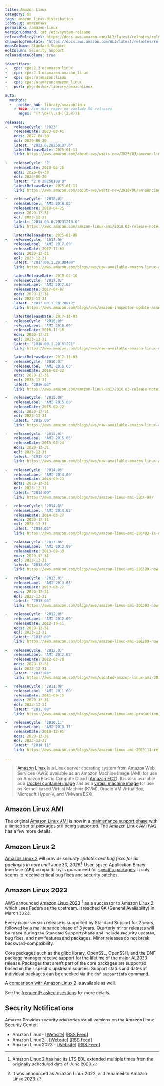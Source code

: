 ```yaml
---
title: Amazon Linux
category: os
tags: amazon linux-distribution
iconSlug: amazonaws
permalink: /amazon-linux
versionCommand: cat /etc/system-release
releasePolicyLink: https://docs.aws.amazon.com/AL2/latest/relnotes/relnotes-al2.html
changelogTemplate: "https://docs.aws.amazon.com/AL2/latest/relnotes/relnotes-{{'__LATEST_RELEASE_DATE__'|replace:'-',''}}.html"
eoasColumn: Standard Support
eolColumn: Security Support
releaseDateColumn: true

identifiers:
-   cpe: cpe:2.3:o:amazon:linux
-   cpe: cpe:2.3:o:amazon:amazon_linux
-   cpe: cpe:/o:amazon:linux
-   cpe: cpe:/o:amazon:amazon_linux
-   purl: pkg:docker/library/amazonlinux

auto:
  methods:
  -   docker_hub: library/amazonlinux
    # TODO: Fix this regex to exclude RC releases
      regex: ^(?:\d+(\.\d+){2,4})$

releases:
-   releaseCycle: '2023'
    releaseDate: 2023-03-01
    eoas: 2027-06-30
    eol: 2029-06-30
    latest: "2023.6.20250107.0"
    latestReleaseDate: 2025-01-11
    link: https://aws.amazon.com/about-aws/whats-new/2023/03/amazon-linux-2023/

-   releaseCycle: '2'
    releaseDate: 2018-06-26
    eoas: 2026-06-30
    eol: 2026-06-30
    latest: "2.0.20250108.0"
    latestReleaseDate: 2025-01-11
    link: https://aws.amazon.com/about-aws/whats-new/2018/06/announcing-amazon-linux-2-with-long-term-support/

-   releaseCycle: '2018.03'
    releaseLabel: 'AMI 2018.03'
    releaseDate: 2018-04-25
    eoas: 2020-12-31
    eol: 2023-12-31
    latest: "2018.03.0.20231218.0"
    link: https://aws.amazon.com/amazon-linux-ami/2018.03-release-notes/

    latestReleaseDate: 2025-01-08
-   releaseCycle: '2017.09'
    releaseLabel: 'AMI 2017.09'
    releaseDate: 2017-11-03
    eoas: 2020-12-31
    eol: 2023-12-31
    latest: "2017.09.1.20180409"
    link: https://aws.amazon.com/blogs/aws/now-available-amazon-linux-ami-2017-09/

    latestReleaseDate: 2018-04-10
-   releaseCycle: '2017.03'
    releaseLabel: 'AMI 2017.03'
    releaseDate: 2017-04-07
    eoas: 2020-12-31
    eol: 2023-12-31
    latest: "2017.03.1.20170812"
    link: https://aws.amazon.com/blogs/aws/amazon-inspector-update-assessment-reporting-proxy-support-and-more/     # "Amazon Linux 2017.03 Support – This new version of the Amazon Linux AMI is launching today and Inspector supports it now."

    latestReleaseDate: 2017-11-03
-   releaseCycle: '2016.09'
    releaseLabel: 'AMI 2016.09'
    releaseDate: 2016-11-16
    eoas: 2020-12-31
    eol: 2023-12-31
    latest: "2016.09.1.20161221"
    link: https://aws.amazon.com/blogs/aws/now-available-amazon-linux-ami-2016-09/

    latestReleaseDate: 2017-11-03
-   releaseCycle: '2016.03'
    releaseLabel: 'AMI 2016.03'
    releaseDate: 2016-03-22
    eoas: 2020-12-31
    eol: 2023-12-31
    latest: "2016.03"
    link: https://aws.amazon.com/amazon-linux-ami/2016.03-release-notes/

-   releaseCycle: '2015.09'
    releaseLabel: 'AMI 2015.09'
    releaseDate: 2015-09-22
    eoas: 2020-12-31
    eol: 2023-12-31
    latest: "2015.09"
    link: https://aws.amazon.com/blogs/aws/now-available-amazon-linux-ami-2015-09/

-   releaseCycle: '2015.03'
    releaseLabel: 'AMI 2015.03'
    releaseDate: 2015-03-24
    eoas: 2020-12-31
    eol: 2023-12-31
    latest: "2015.03"
    link: https://aws.amazon.com/blogs/aws/now-available-amazon-linux-ami-2015-03/

-   releaseCycle: '2014.09'
    releaseLabel: 'AMI 2014.09'
    releaseDate: 2014-09-23
    eoas: 2020-12-31
    eol: 2023-12-31
    latest: "2014.09"
    link: https://aws.amazon.com/blogs/aws/amazon-linux-ami-2014-09/

-   releaseCycle: '2014.03'
    releaseLabel: 'AMI 2014.03'
    releaseDate: 2014-03-27
    eoas: 2020-12-31
    eol: 2023-12-31
    latest: "2014.03"
    link: https://aws.amazon.com/blogs/aws/amazon-linux-ami-201403-is-now-available/

-   releaseCycle: '2013.09'
    releaseLabel: 'AMI 2013.09'
    releaseDate: 2013-09-30
    eoas: 2020-12-31
    eol: 2023-12-31
    latest: "2013.09"
    link: https://aws.amazon.com/blogs/aws/amazon-linux-ami-201309-now-available/

-   releaseCycle: '2013.03'
    releaseLabel: 'AMI 2013.03'
    releaseDate: 2013-03-27
    eoas: 2020-12-31
    eol: 2023-12-31
    latest: "2013.03"
    link: https://aws.amazon.com/blogs/aws/amazon-linux-ami-201303-now-available/

-   releaseCycle: '2012.09'
    releaseLabel: 'AMI 2012.09'
    releaseDate: 2012-10-11
    eoas: 2020-12-31
    eol: 2023-12-31
    latest: "2012.09"
    link: https://aws.amazon.com/blogs/aws/amazon-linux-ami-201209-now-available/

-   releaseCycle: '2012.03'
    releaseLabel: 'AMI 2012.03'
    releaseDate: 2012-03-28
    eoas: 2020-12-31
    eol: 2023-12-31
    latest: "2012.03"
    link: https://aws.amazon.com/blogs/aws/updated-amazon-linux-ami-201203-now-available/

-   releaseCycle: '2011.09'
    releaseLabel: 'AMI 2011.09'
    releaseDate: 2011-09-26
    eoas: 2020-12-31
    eol: 2023-12-31
    latest: "2011.09"
    link: https://aws.amazon.com/blogs/aws/amazon-linux-ami-production-status-new-features/

-   releaseCycle: '2010.11'
    releaseLabel: 'AMI 2010.11'
    releaseDate: 2010-12-01
    eoas: 2020-12-31
    eol: 2023-12-31
    latest: "2010.11"
    link: https://aws.amazon.com/blogs/aws/amazon-linux-ami-2010111-released/

---
```


> [Amazon Linux][al2] is a Linux server operating system from Amazon Web Services (AWS) available as
> an Amazon Machine Image (AMI) for use on Amazon Elastic Compute Cloud
> ([Amazon EC2](https://aws.amazon.com/ec2/)). It is also available as a
> [Docker container image](https://hub.docker.com/_/amazonlinux/) and as a
> [virtual machine image](https://cdn.amazonlinux.com/os-images/latest/) for use on Kernel-based
> Virtual Machine (KVM), Oracle VM VirtualBox, Microsoft Hyper-V, and VMware ESXi.

## Amazon Linux AMI

The original [Amazon Linux AMI][al1] is now in a [maintenance support phase][al1-eol] with
[a limited set of packages](https://amazonlinux.github.io/al1-support-statements/) still being
supported. The [Amazon Linux AMI FAQ](https://aws.amazon.com/amazon-linux-ami/faqs/) has a few more
details.

## Amazon Linux 2

[Amazon Linux 2][al2] will provide _security updates and bug fixes for all packages in core until
June 30, 2026_[^2]. User-space Application Binary Interface (ABI) compatibility is guaranteed for
[specific packages][al2-faq]. It only seems to receive critical bug fixes and security patches.

## Amazon Linux 2023

AWS announced [Amazon Linux 2023][al2023] [^1] as a successor to
Amazon Linux 2, which uses Fedora as the upstream. It reached
GA (General Availability) in March 2023.

Every major version release is supported by Standard Support for 2 years,
followed by a maintenance phase of 3 years. Quarterly minor releases will be made
during the Standard Support phase and include security updates,
bug fixes, and new features and packages. Minor releases do not
break backward-compatibility.

Core packages such as the glibc library, OpenSSL, OpenSSH, and the DNF
package manager receive support for the lifetime of the major AL2023 release.
Packages that aren't part of the core packages are supported based
on their specific upstream sources. Support status and dates of individual packages
can be checked via the `dnf supportinfo` command.

A [comparison with Amazon Linux 2](https://docs.aws.amazon.com/linux/al2023/ug/compare-with-al2.html)
is available as well.

See the [frequently asked questions][al2023-faq] for more details.

## Security Notifications

Amazon Provides security advisories for all versions on the Amazon Linux Security Center.

- Amazon Linux - [[Website][al-sec]] [[RSS Feed][al-sec-rss]]
- Amazon Linux 2 - [[Website][al2-sec]] [[RSS Feed][al2-sec-rss]]
- Amazon Linux 2023 - [[Website][al2023-sec]] [[RSS Feed][al2023-sec-rss]]

[al1]: https://aws.amazon.com/amazon-linux-ami/ "Amazon Linux AMI, no longer supported"
[al2]: https://aws.amazon.com/amazon-linux-2/ "Amazon Linux 2"
[al2023]: https://aws.amazon.com/linux/amazon-linux-2023/ "Amazon Linux 2023"

[al1-eol]: https://aws.amazon.com/blogs/aws/update-on-amazon-linux-ami-end-of-life/ "Update on Amazon Linux AMI end-of-life"

[al1-faq]: https://aws.amazon.com/amazon-linux-ami/faqs/ "Amazon Linux AMI FAQ"
[al2-faq]: https://aws.amazon.com/amazon-linux-2/faqs/#Long_Term_Support "Amazon Linux 2 FAQs"
[al2023-faq]: https://aws.amazon.com/linux/amazon-linux-2023/faqs/#Long_Term_Support "Amazon Linux 2023 FAQs"

[al-sec]: https://alas.aws.amazon.com/
[al-sec-rss]: https://alas.aws.amazon.com/alas.rss

[al2-sec]: https://alas.aws.amazon.com/alas2.html
[al2-sec-rss]: https://alas.aws.amazon.com/AL2/alas.rss

[al2023-sec]: https://alas.aws.amazon.com/alas2023.html
[al2023-sec-rss]: https://alas.aws.amazon.com/AL2023/alas.rss

[^1]: It was announced as Amazon Linux 2022, and renamed to Amazon Linux 2023.
[^2]: Amazon Linux 2 has had its LTS EOL extended multiple times from the originally scheduled date of June 2023.
